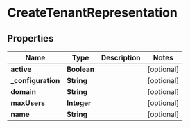 # CreateTenantRepresentation

## Properties
Name | Type | Description | Notes
------------ | ------------- | ------------- | -------------
**active** | **Boolean** |  |  [optional]
**_configuration** | **String** |  |  [optional]
**domain** | **String** |  |  [optional]
**maxUsers** | **Integer** |  |  [optional]
**name** | **String** |  |  [optional]
